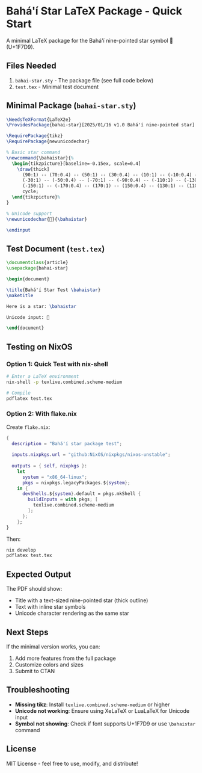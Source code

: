 # Bahá'í Star LaTeX Package - Quick Start

A minimal LaTeX package for the Bahá'í nine-pointed star symbol 🟙 (U+1F7D9).

## Files Needed

1. `bahai-star.sty` - The package file (see full code below)
2. `test.tex` - Minimal test document

## Minimal Package (`bahai-star.sty`)

```latex
\NeedsTeXFormat{LaTeX2e}
\ProvidesPackage{bahai-star}[2025/01/16 v1.0 Bahá'í nine-pointed star]

\RequirePackage{tikz}
\RequirePackage{newunicodechar}

% Basic star command
\newcommand{\bahaistar}{%
  \begin{tikzpicture}[baseline=-0.15ex, scale=0.4]
    \draw[thick]
      (90:1) -- (70:0.4) -- (50:1) -- (30:0.4) -- (10:1) -- (-10:0.4) -- 
      (-30:1) -- (-50:0.4) -- (-70:1) -- (-90:0.4) -- (-110:1) -- (-130:0.4) -- 
      (-150:1) -- (-170:0.4) -- (170:1) -- (150:0.4) -- (130:1) -- (110:0.4) -- 
      cycle;
  \end{tikzpicture}%
}

% Unicode support
\newunicodechar{🟙}{\bahaistar}

\endinput
```

## Test Document (`test.tex`)

```latex
\documentclass{article}
\usepackage{bahai-star}

\begin{document}

\title{Bahá'í Star Test \bahaistar}
\maketitle

Here is a star: \bahaistar

Unicode input: 🟙

\end{document}
```

## Testing on NixOS

### Option 1: Quick Test with nix-shell

```bash
# Enter a LaTeX environment
nix-shell -p texlive.combined.scheme-medium

# Compile
pdflatex test.tex
```

### Option 2: With flake.nix

Create `flake.nix`:

```nix
{
  description = "Bahá'í star package test";
  
  inputs.nixpkgs.url = "github:NixOS/nixpkgs/nixos-unstable";
  
  outputs = { self, nixpkgs }:
    let
      system = "x86_64-linux";
      pkgs = nixpkgs.legacyPackages.${system};
    in {
      devShells.${system}.default = pkgs.mkShell {
        buildInputs = with pkgs; [
          texlive.combined.scheme-medium
        ];
      };
    };
}
```

Then:
```bash
nix develop
pdflatex test.tex
```



## Expected Output

The PDF should show:
- Title with a text-sized nine-pointed star (thick outline)
- Text with inline star symbols
- Unicode character rendering as the same star

## Next Steps

If the minimal version works, you can:
1. Add more features from the full package
2. Customize colors and sizes
3. Submit to CTAN

## Troubleshooting

- **Missing tikz**: Install `texlive.combined.scheme-medium` or higher
- **Unicode not working**: Ensure using XeLaTeX or LuaLaTeX for Unicode input
- **Symbol not showing**: Check if font supports U+1F7D9 or use `\bahaistar` command

## License

MIT License - feel free to use, modify, and distribute!